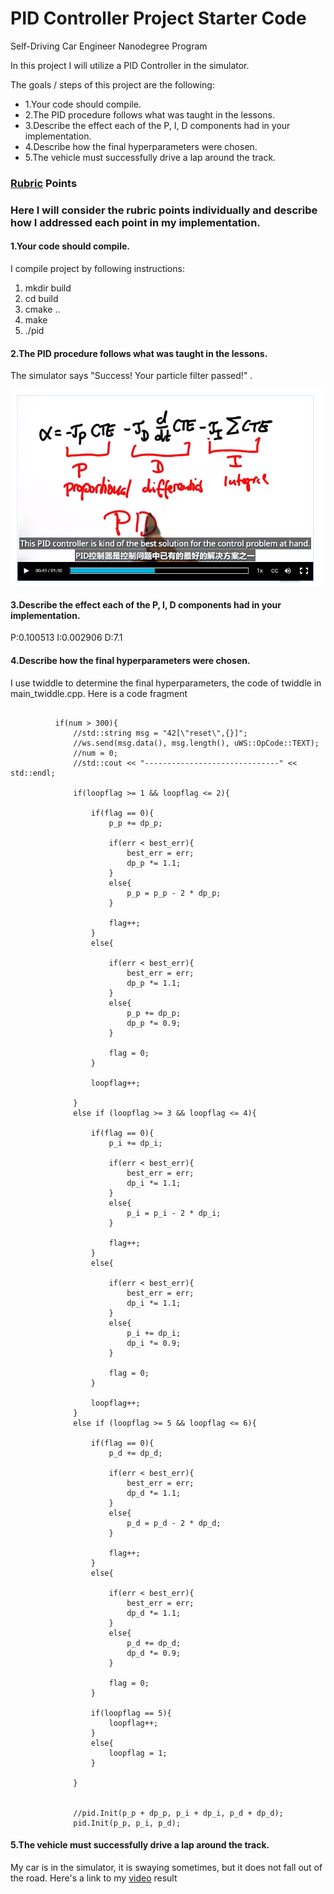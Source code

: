 # PID Controller Project Starter Code
Self-Driving Car Engineer Nanodegree Program

In this project I will utilize a PID Controller in the simulator. 

The goals / steps of this project are the following:

* 1.Your code should compile.
* 2.The PID procedure follows what was taught in the lessons.
* 3.Describe the effect each of the P, I, D components had in your implementation.
* 4.Describe how the final hyperparameters were chosen.
* 5.The vehicle must successfully drive a lap around the track.


### [Rubric](https://review.udacity.com/#!/rubrics/824/view) Points
### Here I will consider the rubric points individually and describe how I addressed each point in my implementation.  

#### 1.Your code should compile.
I compile project by following instructions:

1. mkdir build
2. cd build
3. cmake ..
4. make
5. ./pid

#### 2.The PID procedure follows what was taught in the lessons.
The simulator says "Success! Your particle filter passed!" .
<div class="test">
<img src="Docs/framework.png" width="600" />
</div>


#### 3.Describe the effect each of the P, I, D components had in your implementation.

P:0.100513
I:0.002906
D:7.1


#### 4.Describe how the final hyperparameters were chosen.
I use twiddle to determine the final hyperparameters, the code of twiddle in main_twiddle.cpp.
Here is a code fragment

```

          if(num > 300){
              //std::string msg = "42[\"reset\",{}]";
              //ws.send(msg.data(), msg.length(), uWS::OpCode::TEXT);
              //num = 0;
              //std::cout << "------------------------------" << std::endl;

              if(loopflag >= 1 && loopflag <= 2){

                  if(flag == 0){
                      p_p += dp_p;

                      if(err < best_err){
                          best_err = err;
                          dp_p *= 1.1;
                      }               
                      else{
                          p_p = p_p - 2 * dp_p;
                      }

                      flag++;
                  }
                  else{

                      if(err < best_err){
                          best_err = err;
                          dp_p *= 1.1;
                      }    
                      else{
                          p_p += dp_p;
                          dp_p *= 0.9;
                      }                      

                      flag = 0;
                  }

                  loopflag++;

              }
              else if (loopflag >= 3 && loopflag <= 4){

                  if(flag == 0){
                      p_i += dp_i;
                      
                      if(err < best_err){
                          best_err = err;
                          dp_i *= 1.1;
                      }    
                      else{
                          p_i = p_i - 2 * dp_i;
                      }
                      
                      flag++;
                  }
                  else{
                      
                      if(err < best_err){
                          best_err = err;
                          dp_i *= 1.1;
                      }    
                      else{
                          p_i += dp_i;
                          dp_i *= 0.9;
                      }
                      
                      flag = 0;
                  }

                  loopflag++;
              }
              else if (loopflag >= 5 && loopflag <= 6){

                  if(flag == 0){
                      p_d += dp_d;
                      
                      if(err < best_err){
                          best_err = err;
                          dp_d *= 1.1;
                      }    
                      else{
                          p_d = p_d - 2 * dp_d;
                      }
                      
                      flag++;
                  }
                  else{
                      
                      if(err < best_err){
                          best_err = err;
                          dp_d *= 1.1;
                      }    
                      else{
                          p_d += dp_d;
                          dp_d *= 0.9;
                      }
                      
                      flag = 0;
                  }

                  if(loopflag == 5){
                      loopflag++;
                  }
                  else{
                      loopflag = 1;
                  }

              }


              //pid.Init(p_p + dp_p, p_i + dp_i, p_d + dp_d);
              pid.Init(p_p, p_i, p_d);

```



#### 5.The vehicle must successfully drive a lap around the track.
My car is in the simulator, it is swaying sometimes, but it does not fall out of the road.
Here's a link to my [video](./Docs/video.mp4) result
